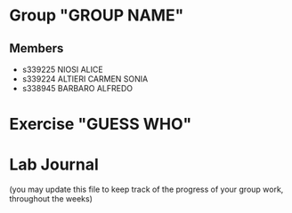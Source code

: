 # Group "GROUP NAME"

## Members
- s339225 NIOSI ALICE
- s339224 ALTIERI CARMEN SONIA
- s338945 BARBARO ALFREDO

# Exercise "GUESS WHO"

# Lab Journal

(you may update this file to keep track of the progress of your group work, throughout the weeks)

